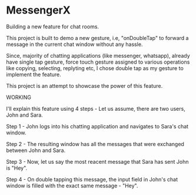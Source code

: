 # MessengerX
Building a new feature for chat rooms.  

This project is built to demo a new gesture, i.e, "onDoubleTap" to forward a message in the current chat window without any hassle.

Since, majority of chatting applications (like messenger, whatsapp), already have single tap gesture, force touch gesture assigned to 
various operations like copying, selecting, replyting etc, I chose double tap as my gesture to implement the feature.

This project is an attempt to showcase the power of this feature.

WORKING 

I'll explain this feature using 4 steps - 
Let us assume, there are two users, John and Sara. 

Step 1 - John logs into his chatting application and navigates to Sara's chat window.

Step 2 - The resulting window has all the messages that were exchanged between John and Sara.

Step 3 - Now, let us say the most reacent message that Sara has sent John is "Hey".

Step 4 - On double tapping this message, the input field in John's chat window is filled with the exact same message - "Hey".






